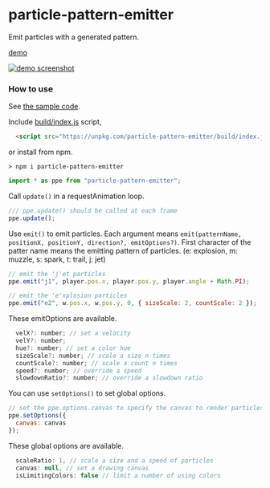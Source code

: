 # particle-pattern-emitter

Emit particles with a generated pattern.

[demo](https://abagames.github.io/particle-pattern-emitter/index.html?mines)

[![demo screenshot](https://abagames.github.io/particle-pattern-emitter/mines.gif)](https://abagames.github.io/particle-pattern-emitter/index.html?mines)

### How to use

See [the sample code](https://github.com/abagames/particle-pattern-emitter/blob/master/src/samples/mines.ts).

Include [build/index.js](https://github.com/abagames/particle-pattern-emitter/blob/master/build/index.js) script,

```html
  <script src="https://unpkg.com/particle-pattern-emitter/build/index.js"></script>
```

or install from npm.

```
> npm i particle-pattern-emitter
```

```js
import * as ppe from "particle-pattern-emitter";
```

Call `update()` in a requestAnimation loop.

```js
/// ppe.update() should be called at each frame
ppe.update();
```

Use `emit()` to emit particles.
Each argument means `emit(patternName, positionX, positionY, direction?, emitOptions?)`.
First character of the patter name means the emitting pattern of particles.
(e: explosion, m: muzzle, s: spark, t: trail, j: jet)

```js
// emit the 'j'et particles
ppe.emit("j1", player.pos.x, player.pos.y, player.angle + Math.PI);
```

```js
// emit the 'e'xplosion particles
ppe.emit("e2", w.pos.x, w.pos.y, 0, { sizeScale: 2, countScale: 2 });
```

These emitOptions are available.

```js
  velX?: number; // set a velocity
  velY?: number;
  hue?: number; // set a color hue
  sizeScale?: number; // scale a size n times
  countScale?: number; // scale a count n times
  speed?: number; // override a speed
  slowdownRatio?: number; // override a slowdown ratio
```

You can use `setOptions()` to set global options.

```js
// set the ppe.options.canvas to specify the canvas to render particles
ppe.setOptions({
  canvas: canvas
});
```

These global options are available.

```js
  scaleRatio: 1, // scale a size and a speed of particles
  canvas: null, // set a drawing canvas
  isLimitingColors: false // limit a number of using colors
```

